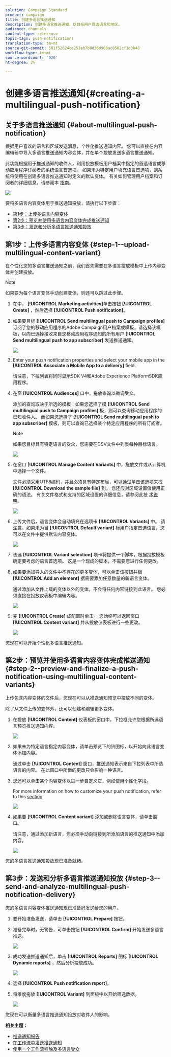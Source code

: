 ```yaml
---
solution: Campaign Standard
product: campaign
title: 创建多语言推送通知
description: 创建多语言推送通知，以目标用户首选语言和地区。
audience: channels
content-type: reference
topic-tags: push-notifications
translation-type: tm+mt
source-git-commit: 501f52624ce253eb7b0d36d908ac8502cf1d3b48
workflow-type: tm+mt
source-wordcount: '920'
ht-degree: 3%

---
```



# 创建多语言推送通知{#creating-a-multilingual-push-notification}

## 关于多语言推送通知 {#about-multilingual-push-notification}

根据用户喜欢的语言和区域发送消息，个性化推送通知内容。 您可以直接在内容编辑器中导入多语言推送通知内容变体，并在单个投放发送多语言推送通知。

此功能根据用于推送通知的收件人，利用投放模板用户档案中指定的首选语言或移动应用程序订阅者的系统语言首选项。 如果未为特定用户填充语言首选项，则系统将使用在创建多语言推送通知时定义的默认变体。 有关如何管理用户档案和订阅者的详细信息，请参阅本 [指南](../../audiences/using/get-started-profiles-and-audiences.md)。

![](assets/multivariant_push_1.png)

要将多语言内容变体用于推送通知投放，请执行以下步骤：

* [第1步：上传多语言内容变体](#step-1--upload-multilingual-content-variant)
* [第2步：预览并使用多语言内容变体完成推送通知](#step-2--preview-and-finalize-a-push-notification-using-multilingual-content-variants)
* [第3步：发送和分析多语言推送通知投放](#step-3--send-and-analyze-multilingual-push-notification-delivery)

## 第1步：上传多语言内容变体 {#step-1--upload-multilingual-content-variant}

在个性化您的多语言推送通知之前，我们首先需要在多语言投放模板中上传内容变体并创建投放。

>[!NOTE]
>
>如果要为每个语言变体手动创建变体，则还可以跳过此步骤。

1. 在中， **[!UICONTROL Marketing activities]**&#x200B;单击按钮 **[!UICONTROL Create]** ，然后选择 **[!UICONTROL Push notification]**。
1. 如果要目标 **[!UICONTROL Send multilingual push to Campaign profiles]** 订阅了您的移动应用程序的Adobe Campaign用户档案或模板，请选择该模板，以向已选择接收来自您移动应用程序通知的所有用户 **[!UICONTROL Send multilingual push to app subscriber]** 发送推送通知。

   ![](assets/multivariant_push_2.png)

1. Enter your push notification properties and select your mobile app in the **[!UICONTROL Associate a Mobile App to a delivery]** field.

   请注意，下拉列表将同时显示SDK V4和Adobe Experience PlatformSDK应用程序。

1. 在窗 **[!UICONTROL Audiences]** 口中，拖放查询以微调受众。

   添加的查询取决于所选的模板：如果您选择了模 **[!UICONTROL Send multilingual push to Campaign profiles]** 板，则可以查询移动应用程序的已知收件人。 而如果您选择了 **[!UICONTROL Send multilingual push to app subscriber]** 模板，则可以查询已选择某个特定应用程序的所有订阅者。
   >[!NOTE]
   >
   >如果您目标具有特定语言的受众，您需要在CSV文件中列表每种目标语言。

   ![](assets/push_notif_audience.png)

1. 在窗口 **[!UICONTROL Manage Content Variants]** 中，拖放文件或从计算机中选择一个文件。

   文件必须采用UTF8编码，并且必须具有特定布局，可以通过单击该选项来找 **[!UICONTROL Download the sample file]** 到。 您还应对区域设置值使用正确的语法。 有关文件格式和支持的区域设置的详细信息，请参阅此技 [术说明](https://helpx.adobe.com/cn/campaign/kb/acs-generate-csv-multilingual-push.html)。

   ![](assets/multivariant_push_4.png)

1. 上传文件后，语言变体会自动填充在选项卡 **[!UICONTROL Variants]** 中。 请注意，如果未为目 **[!UICONTROL Default variant]** 标用户指定首选语言，您可以在文件中提供默认内容变体。

   ![](assets/multivariant_push_5.png)

1. 该选 **[!UICONTROL Variant selection]** 项卡将提供一个脚本，根据投放模板确定要考虑的语言首选项。 这是一个现成的脚本，不需要您进行任何更改。
1. 如果要添加导入的文件中不存在的更多变体，可以单击该按钮并根 **[!UICONTROL Add an element]** 据需要添加任意数量的新语言变体。

   通过添加从文件上载的变体以外的变体，不会将任何内容链接到此语言。 您必须直接在投放仪表板中编辑内容。

   ![](assets/multivariant_push_6.png)

1. 完 **[!UICONTROL Create]** 成配置时单击。 您始终可以返回窗口 **[!UICONTROL Content variant]** 并从投放仪表板进行一些更改。

   ![](assets/multivariant_push_8.png)

您现在可以开始个性化多语言推送通知。

## 第2步：预览并使用多语言内容变体完成推送通知 {#step-2--preview-and-finalize-a-push-notification-using-multilingual-content-variants}

上传包含内容变体的文件后，您现在可以从推送通知预览中投放不同的变体。

除了从文件上传的变体外，还可以创建和编辑更多变体。

1. 在投放 **[!UICONTROL Content]** 仪表板的窗口中，下拉框允许您根据所选语言预览推送通知内容。

   ![](assets/multivariant_push_7.png)

1. 如果未为特定语言指定内容变体，请单击预览下的铃图标，以开始向此语言变体添加内容。

   通过单击 **[!UICONTROL Content]** 窗口，推送通知表示来自下拉列表中所选语言的内容。 在此窗口中所做的更改只会影响一种语言。

1. 您还可以单击某个内容变体以进一步自定义它，例如使用个性化字段。

   For more information on how to customize your push notification, refer to this [section](../../channels/using/customizing-a-push-notification.md).

   ![](assets/multivariant_push_9.png)

1. 如果要 **[!UICONTROL Content variant]** 添加或删除语言变体，请单击窗口。

   请注意，通过添加新语言，您必须手动向链接到所添加语言的推送通知中添加内容。

   ![](assets/multivariant_push_10.png)

您的多语言推送通知投放现已准备就绪。

## 第3步：发送和分析多语言推送通知投放 {#step-3--send-and-analyze-multilingual-push-notification-delivery}

您的多语言内容变体推送通知现已准备好发送给您的用户。

1. 要开始准备发送，请单击 **[!UICONTROL Prepare]** 按钮。
1. 准备完毕时，无警告，可单击按钮 **[!UICONTROL Confirm]** 开始发送多语言推送。

   ![](assets/multivariant_push_12.png)

1. 成功发送推送通知后，单击 **[!UICONTROL Reports]** 图标 **[!UICONTROL Dynamic reports]** ，然后分析投放成功。

   ![](assets/multivariant_push_13.png)

1. 选择 **[!UICONTROL Push notification report]**。
1. 将维度拖放 **[!UICONTROL Variant]** 到面板中以开始筛选数据。

   ![](assets/multivariant_push_11.png)

您现在可以衡量多语言推送通知投放对收件人的影响。

**相关主题：**

* [推送通知报告](../../reporting/using/push-notification-report.md)
* [在工作流中发送推送通知](../../automating/using/push-notification-delivery.md)
* [使用一个工作流程触及多语言受众](https://helpx.adobe.com/cn/campaign/kb/simplify-campaign-management.html#Engageyourcustomersateverystep)
